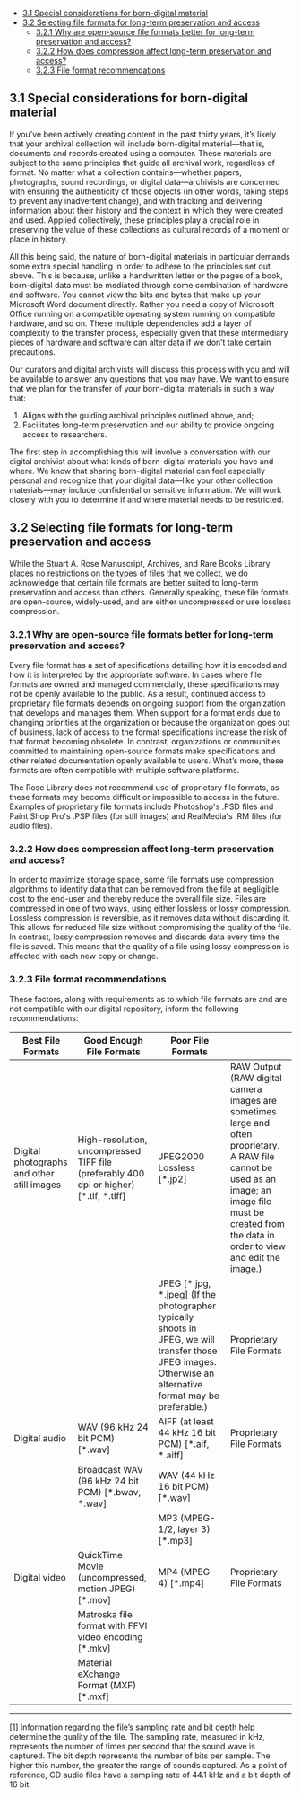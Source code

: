 * [3.1 Special considerations for born-digital material](#31-special-considerations-for-born-digital-material)
* [3.2 Selecting file formats for long-term preservation and access](#32-selecting-file-formats-for-long-term-preservation-and-access)
	* [3.2.1 Why are open-source file formats better for long-term preservation and access?](#321-why-are-open-source-file-formats-better-for-long-term-preservation-and-access)
	* [3.2.2 How does compression affect long-term preservation and access?](#322-how-does-compression-affect-long-term-preservation-and-access)
	* [3.2.3 File format recommendations](#323-file-format-recommendations)

## 3.1 Special considerations for born-digital material

If you’ve been actively creating content in the past thirty years, it’s likely that your archival collection will include born-digital material—that is, documents and records created using a computer. These materials are subject to the same principles that guide all archival work, regardless of format. No matter what a collection contains—whether papers, photographs, sound recordings, or digital data—archivists are concerned with ensuring the authenticity of those objects (in other words, taking steps to prevent any inadvertent change), and with tracking and delivering information about their history and the context in which they were created and used. Applied collectively, these principles play a crucial role in preserving the value of these collections as cultural records of a moment or place in history.

All this being said, the nature of born-digital materials in particular demands some extra special handling in order to adhere to the principles set out above. This is because, unlike a handwritten letter or the pages of a book, born-digital data must be mediated through some combination of hardware and software. You cannot view the bits and bytes that make up your Microsoft Word document directly. Rather you need a copy of Microsoft Office running on a compatible operating system running on compatible hardware, and so on. These multiple dependencies add a layer of complexity to the transfer process, especially given that these intermediary pieces of hardware and software can alter data if we don’t take certain precautions. 

Our curators and digital archivists will discuss this process with you and will be available to answer any questions that you may have. We want to ensure that we plan for the transfer of your born-digital materials in such a way that:

1.	Aligns with the guiding archival principles outlined above, and; 
2.	Facilitates long-term preservation and our ability to provide ongoing access to researchers.

The first step in accomplishing this will involve a conversation with our digital archivist about what kinds of born-digital materials you have and where. We know that sharing born-digital material can feel especially personal and recognize that your digital data—like your other collection materials—may include confidential or sensitive information. We will work closely with you to determine if and where material needs to be restricted.

## 3.2 Selecting file formats for long-term preservation and access

While the Stuart A. Rose Manuscript, Archives, and Rare Books Library places no restrictions on the types of files that we collect, we do acknowledge that certain file formats are better suited to long-term preservation and access than others. Generally speaking, these file formats are open-source, widely-used, and are either uncompressed or use lossless compression.

### 3.2.1 Why are open-source file formats better for long-term preservation and access?

Every file format has a set of specifications detailing how it is encoded and how it is interpreted by the appropriate software. In cases where file formats are owned and managed commercially, these specifications may not be openly available to the public. As a result, continued access to proprietary file formats depends on ongoing support from the organization that develops and manages them. When support for a format ends due to changing priorities at the organization or because the organization goes out of business, lack of access to the format specifications increase the risk of that format becoming obsolete. In contrast, organizations or communities committed to maintaining open-source formats make specifications and other related documentation openly available to users. What’s more, these formats are often compatible with multiple software platforms.

The Rose Library does not recommend use of proprietary file formats, as these formats may become difficult or impossible to access in the future. Examples of proprietary file formats include Photoshop's .PSD files and Paint Shop Pro's .PSP files (for still images) and RealMedia's .RM files (for audio files).

### 3.2.2 How does compression affect long-term preservation and access? 

In order to maximize storage space, some file formats use compression algorithms to identify data that can be removed from the file at negligible cost to the end-user and thereby reduce the overall file size. Files are compressed in one of two ways, using either lossless or lossy compression. Lossless compression is reversible, as it removes data without discarding it. This allows for reduced file size without compromising the quality of the file. In contrast, lossy compression removes and discards data every time the file is saved. This means that the quality of a file using lossy compression is affected with each new copy or change.

### 3.2.3 File format recommendations

These factors, along with requirements as to which file formats are and are not compatible with our digital repository, inform the following recommendations:

| Best File Formats                          | Good Enough File Formats                                                               | Poor File Formats                                                                                                                                           |                                                                                                                                                                                                           |
|--------------------------------------------|----------------------------------------------------------------------------------------|-------------------------------------------------------------------------------------------------------------------------------------------------------------|-----------------------------------------------------------------------------------------------------------------------------------------------------------------------------------------------------------|
| Digital photographs and other still images | High-resolution, uncompressed TIFF file (preferably 400 dpi or higher) [*.tif, *.tiff] | JPEG2000 Lossless [*.jp2]                                                                                                                                   | RAW Output (RAW digital camera images are sometimes large and often proprietary. A RAW file cannot be used as an image; an image file must be created from the data in order to view and edit the image.) |
|                                            |                                                                                        | JPEG [*.jpg, *.jpeg] (If the photographer typically shoots in JPEG, we will transfer those JPEG images. Otherwise an alternative format may be preferable.) | Proprietary File Formats                                                                                                                                                                                  |
| Digital audio                              | WAV (96 kHz 24 bit PCM) [*.wav]                                                        | AIFF (at least 44 kHz 16 bit PCM) [*.aif, *.aiff]                                                                                                           | Proprietary File Formats                                                                                                                                                                                  |
|                                            | Broadcast WAV (96 kHz 24 bit PCM) [*.bwav, *.wav]                                      | WAV (44 kHz 16 bit PCM) [*.wav]                                                                                                                             |                                                                                                                                                                                                           |
|                                            |                                                                                        | MP3 (MPEG-1/2, layer 3) [*.mp3]                                                                                                                             |                                                                                                                                                                                                           |
| Digital video                              | QuickTime Movie (uncompressed, motion JPEG) [*.mov]                                    | MP4 (MPEG-4) [*.mp4]                                                                                                                                        | Proprietary File Formats                                                                                                                                                                                  |
|                                            | Matroska file format with FFVI video encoding [*.mkv]                                  |                                                                                                                                                             |                                                                                                                                                                                                           |
|                                            | Material eXchange Format (MXF) [*.mxf]                                                 |                                                                                                                                                             |                                                                                                                                                                                                           |

---

<a id="anchor1">[1]</a> Information regarding the file’s sampling rate and bit depth help determine the quality of the file. The sampling rate, measured in kHz, represents the number of times per second that the sound wave is captured. The bit depth represents the number of bits per sample. The higher this number, the greater the range of sounds captured. As a point of reference, CD audio files have a sampling rate of 44.1 kHz and a bit depth of 16 bit.

